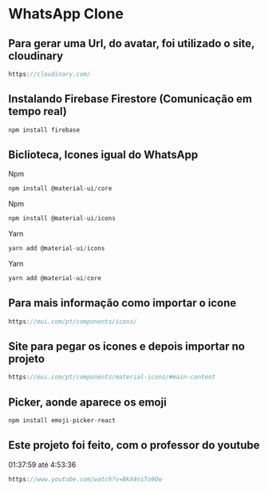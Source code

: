 # WhatsApp Clone

## Para gerar uma Url, do avatar, foi utilizado o site, cloudinary

```js
https://cloudinary.com/
```

## Instalando Firebase Firestore (Comunicação em tempo real)

```js
npm install firebase
```

## Biclioteca, Icones igual do WhatsApp

Npm

```js
npm install @material-ui/core
```

Npm

```js
npm install @material-ui/icons
```

Yarn

```js
yarn add @material-ui/icons
```

Yarn

```js
yarn add @material-ui/core
```

## Para mais informação como importar o icone

```js
https://mui.com/pt/components/icons/
```

## Site para pegar os icones e depois importar no projeto

```js
https://mui.com/pt/components/material-icons/#main-content
```

## Picker, aonde aparece os emoji

```js
npm install emoji-picker-react
```

## Este projeto foi feito, com o professor do youtube

01:37:59 até 4:53:36

```js
https://www.youtube.com/watch?v=BkX4niTo9Ow
```

